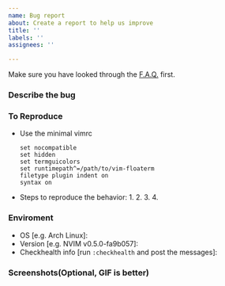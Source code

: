 ```yaml
---
name: Bug report
about: Create a report to help us improve
title: ''
labels: ''
assignees: ''

---
```


Make sure you have looked through the [F.A.Q.](https://github.com/voldikss/vim-floaterm/#faq) first.

### Describe the bug


### To Reproduce

- Use the minimal vimrc

  ```vim
  set nocompatible
  set hidden
  set termguicolors
  set runtimepath^=/path/to/vim-floaterm
  filetype plugin indent on
  syntax on
  ```

- Steps to reproduce the behavior:
  1.
  2.
  3.
  4.

### Enviroment
 - OS [e.g. Arch Linux]:
 - Version [e.g. NVIM v0.5.0-fa9b057]:
 - Checkhealth info [run `:checkhealth` and post the messages]:

### Screenshots(Optional, GIF is better)
